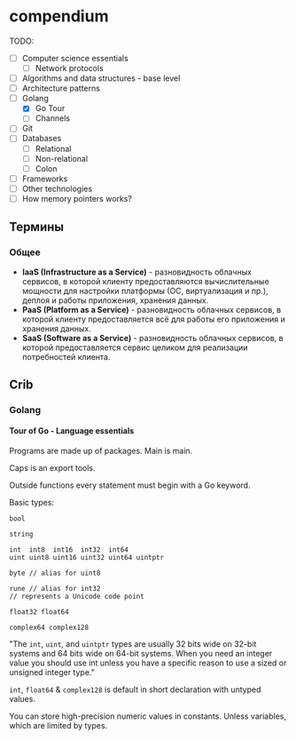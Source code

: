 # compendium

TODO:
- [ ] Computer science essentials
  - [ ] Network protocols
- [ ] Algorithms and data structures - base level
- [ ] Architecture patterns
- [ ] Golang
  - [x] Go Tour 
  - [ ] Channels
- [ ] Git
- [ ] Databases
  - [ ] Relational
  - [ ] Non-relational
  - [ ] Colon
- [ ] Frameworks
- [ ] Other technologies
- [ ] How memory pointers works?

## Термины

### Общее

- **IaaS (Infrastructure as a Service)** - разновидность облачных сервисов, в которой
    клиенту предоставляются вычислительные мощности для настройки платформы (ОС, виртуализация и пр.), 
    деплоя и работы приложения, хранения данных.
- **PaaS (Platform as a Service)** - разновидность облачных сервисов, в которой
    клиенту предоставляется всё для работы его приложения и хранения данных.
- **SaaS (Software as a Service)** - разновидность облачных сервисов, в которой
    предоставляется сервис целиком для реализации потребностей клиента.

  
## Crib

### Golang

#### Tour of Go - Language essentials

Programs are made up of packages. Main is main.

Caps is an export tools.

Outside functions every statement must begin with a Go keyword.

Basic types: 

```
bool

string

int  int8  int16  int32  int64
uint uint8 uint16 uint32 uint64 uintptr

byte // alias for uint8

rune // alias for int32
// represents a Unicode code point

float32 float64

complex64 complex128
```

"The `int`, `uint`, and `uintptr` types are usually 32 bits wide on 32-bit systems and 64 bits wide on 64-bit systems. When you need an integer value you should use int unless you have a specific reason to use a sized or unsigned integer type."

`int`, `float64` & `complex128` is default in short declaration with untyped values.

You can store high-precision numeric values in constants. Unless variables, which are limited by types.

